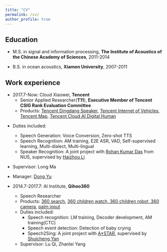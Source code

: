 ```yaml
---
title: "CV"
permalink: /cv/
author_profile: true
---
```


## Education
* M.S. in signal and information processing, **The Institute of Acoustics of the Chinese Academy of Sciences**, 2011-2014
<!--  * Advisors: [Feng Pan](https://people.ucas.ac.cn/~0000295) and [Changhong Wang](https://people.ucas.ac.cn/~wangch)-->
* B.S. in ocean acoustics, **Xiamen University**, 2007-2011
<!--  * Advisors: [Yu Zhang](http://coe.xmu.edu.cn/coefaculty/teachershow.aspx?id=265)-->


## Work experience
* 2017.7-Now: Cloud Xiaowei, **Tencent**
  * Senior Applied Researcher(**T11**), **Executive Member of Tencent CSIG Rank Evaluation Committee**
  * Products: [Tencent Dingdang Speaker](https://dingdang.qq.com/dingdang_speaker.html), [Tencent Internet of Vehicles](https://cloud.tencent.com/solution/auto), [Tencent Map](https://map.qq.com/), [Tencent Cloud AI Digital Human](https://cloud.tencent.com/product/ivh)
<!-- Telephone Customer Service -->
  * Duties included:
    * Speech Generation: Voice Conversion, Zero-shot TTS
    * Speech Recognition: AM training, E2E ASR, VAD, Self-supervised learning, Multi-dialect, Multi-lingual
    * Speaker Recognition: A joint project with [Rohan Kumar Das](https://sites.google.com/view/rohankumardas) from NUS, supervised by [Haizhou Li](https://scholar.google.com.sg/citations?user=z8_x7C8AAAAJ&hl=en)
  * Supervisor: Long Ma
  * Manager: [Dong Yu](https://sites.google.com/view/dongyu888/)

* 2014.7-2017.7: AI Institute, **Qihoo360**
  * Speech Researcher
  * Products: [360 search](https://www.so.com/), [360 children watch, 360 children robot, 360 camera](https://mall.360.cn/ac/360PPR?utm_source=guanwanggd02), [palm input](http://www.xinshuru.com/win_record.html)
  * Duties included:
    * Speech recognition: LM training, Decoder development, AM training(CTC)
    * Speech event detection: Detection of baby crying
    * Speech2Sing: A joint project with [A*STAR](https://www.a-star.edu.sg/), supervised by [Shuicheng Yan](https://scholar.google.com.hk/citations?user=DNuiPHwAAAAJ&hl=zh-CN)
  * Supervisor: Lu Qi, Zhanlei Yang

